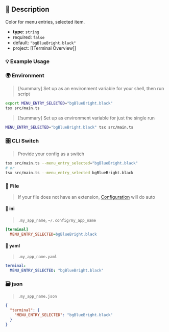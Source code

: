 ## 📜 Description

Color for menu entries, selected item.

- **type**: `string`
- required: `false`
- default: `"bgBlueBright.black"`
- project: [[Terminal Overview]]

### 💡 Example Usage

### 🌍 Environment

> [!summary] Set up as an environment variable for your shell, then run script
```bash
export MENU_ENTRY_SELECTED="bgBlueBright.black"
tsx src/main.ts
```
> [!summary] Set up as environment variable for just the single run

```bash
MENU_ENTRY_SELECTED="bgBlueBright.black" tsx src/main.ts
```
### 🎛️ CLI Switch

> Provide your config as a switch
```bash
tsx src/main.ts --menu_entry_selected="bgBlueBright.black"
# or
tsx src/main.ts --menu_entry_selected bgBlueBright.black
```
### 📁 File
>  If your file does not have an extension, [Configuration](/core/configuration) will do auto
#### 📘 ini

> `.my_app_name`, `~/.config/my_app_name`

```ini
[terminal]
  MENU_ENTRY_SELECTED=bgBlueBright.black
```
#### 📄 yaml

> `.my_app_name.yaml`

```yaml
terminal:
  MENU_ENTRY_SELECTED: "bgBlueBright.black"
```
### 🗃️ json

> `.my_app_name.json`

```json
{
  "terminal": {
    "MENU_ENTRY_SELECTED": "bgBlueBright.black"
  }
}
```
